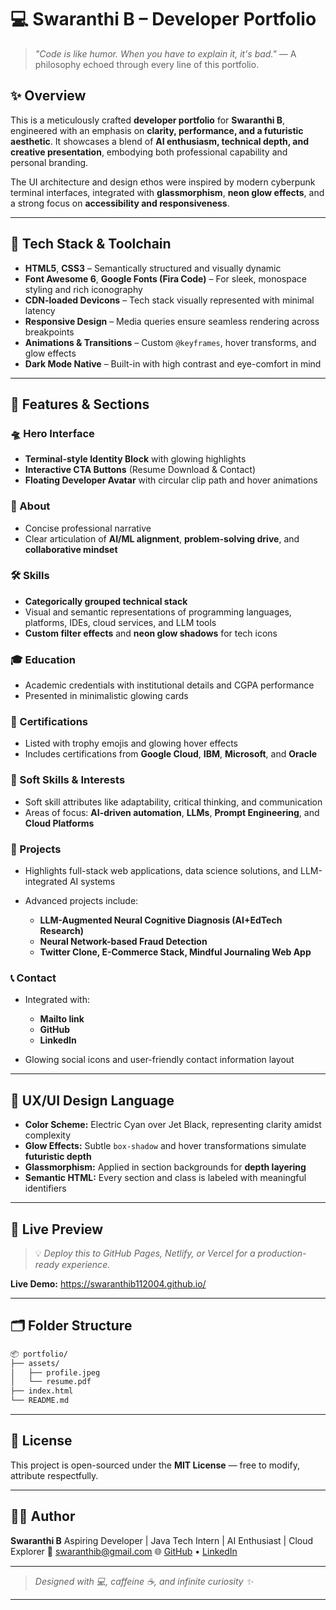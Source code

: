 # 💻 Swaranthi B – Developer Portfolio

> *"Code is like humor. When you have to explain it, it's bad."*
> — A philosophy echoed through every line of this portfolio.

## ✨ Overview

This is a meticulously crafted **developer portfolio** for **Swaranthi B**, engineered with an emphasis on **clarity, performance, and a futuristic aesthetic**. It showcases a blend of **AI enthusiasm, technical depth, and creative presentation**, embodying both professional capability and personal branding.

The UI architecture and design ethos were inspired by modern cyberpunk terminal interfaces, integrated with **glassmorphism**, **neon glow effects**, and a strong focus on **accessibility and responsiveness**.

---

## 🔧 Tech Stack & Toolchain

* **HTML5**, **CSS3** – Semantically structured and visually dynamic
* **Font Awesome 6**, **Google Fonts (Fira Code)** – For sleek, monospace styling and rich iconography
* **CDN-loaded Devicons** – Tech stack visually represented with minimal latency
* **Responsive Design** – Media queries ensure seamless rendering across breakpoints
* **Animations & Transitions** – Custom `@keyframes`, hover transforms, and glow effects
* **Dark Mode Native** – Built-in with high contrast and eye-comfort in mind

---

## 🧠 Features & Sections

### 🛸 Hero Interface

* **Terminal-style Identity Block** with glowing highlights
* **Interactive CTA Buttons** (Resume Download & Contact)
* **Floating Developer Avatar** with circular clip path and hover animations

### 🧬 About

* Concise professional narrative
* Clear articulation of **AI/ML alignment**, **problem-solving drive**, and **collaborative mindset**

### 🛠️ Skills

* **Categorically grouped technical stack**
* Visual and semantic representations of programming languages, platforms, IDEs, cloud services, and LLM tools
* **Custom filter effects** and **neon glow shadows** for tech icons

### 🎓 Education

* Academic credentials with institutional details and CGPA performance
* Presented in minimalistic glowing cards

### 📜 Certifications

* Listed with trophy emojis and glowing hover effects
* Includes certifications from **Google Cloud**, **IBM**, **Microsoft**, and **Oracle**

### 🧠 Soft Skills & Interests

* Soft skill attributes like adaptability, critical thinking, and communication
* Areas of focus: **AI-driven automation**, **LLMs**, **Prompt Engineering**, and **Cloud Platforms**

### 🚀 Projects

* Highlights full-stack web applications, data science solutions, and LLM-integrated AI systems
* Advanced projects include:

  * **LLM-Augmented Neural Cognitive Diagnosis (AI+EdTech Research)**
  * **Neural Network-based Fraud Detection**
  * **Twitter Clone, E-Commerce Stack, Mindful Journaling Web App**

### 📞 Contact

* Integrated with:

  * **Mailto link**
  * **GitHub**
  * **LinkedIn**
* Glowing social icons and user-friendly contact information layout

---

## 🧩 UX/UI Design Language

* **Color Scheme:** Electric Cyan over Jet Black, representing clarity amidst complexity
* **Glow Effects:** Subtle `box-shadow` and hover transformations simulate **futuristic depth**
* **Glassmorphism:** Applied in section backgrounds for **depth layering**
* **Semantic HTML:** Every section and class is labeled with meaningful identifiers

---

## 🔗 Live Preview

> 💡 *Deploy this to GitHub Pages, Netlify, or Vercel for a production-ready experience.*

**Live Demo:** https://swaranthib112004.github.io/

---

## 🗂️ Folder Structure

```bash
📦 portfolio/
├── assets/
│   ├── profile.jpeg
│   └── resume.pdf
├── index.html
└── README.md
```
---

## 📘 License

This project is open-sourced under the **MIT License** — free to modify, attribute respectfully.

---

## 👩‍💻 Author

**Swaranthi B**
Aspiring Developer | Java Tech Intern | AI Enthusiast | Cloud Explorer
📧 [swaranthib@gmail.com](mailto:swaranthib@gmail.com)
🌐 [GitHub](https://github.com/Swaranthib112004) • [LinkedIn](https://www.linkedin.com/in/swaranthi-balamurugan-16442a371)

---

> *Designed with 💻, caffeine ☕, and infinite curiosity ✨*

---
